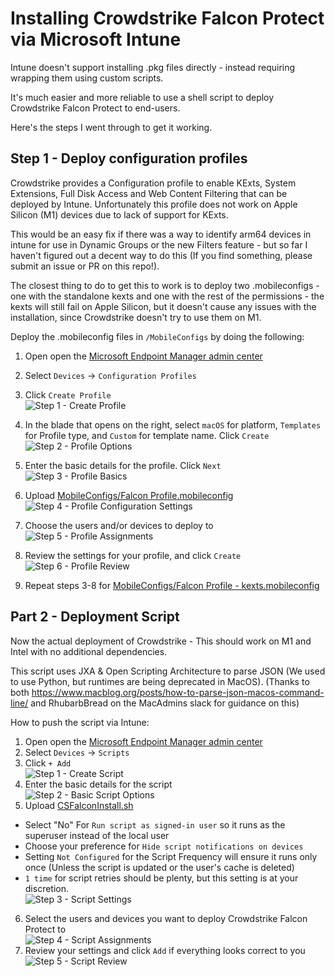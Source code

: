# Installing Crowdstrike Falcon Protect via Microsoft Intune

Intune doesn't support installing .pkg files directly - instead requiring wrapping them using custom scripts.

It's much easier and more reliable to use a shell script to deploy Crowdstrike Falcon Protect to end-users.

Here's the steps I went through to get it working.

## Step 1 - Deploy configuration profiles

Crowdstrike provides a Configuration profile to enable KExts, System Extensions, Full Disk Access and Web Content Filtering that can be deployed by Intune. Unfortunately this profile does not work on Apple Silicon (M1) devices due to lack of support for KExts.

This would be an easy fix if there was a way to identify arm64 devices in intune for use in Dynamic Groups or the new Filters feature - but so far I haven't figured out a decent way to do this (If you find something, please submit an issue or PR on this repo!).

The closest thing to do to get this to work is to deploy two .mobileconfigs - one with the standalone kexts and one with the rest of the permissions - the kexts will still fail on Apple Silicon, but it doesn't cause any issues with the installation, since Crowdstrike doesn't try to use them on M1.

Deploy the .mobileconfig files in `/MobileConfigs` by doing the following:

1. Open open the [Microsoft Endpoint Manager admin center](https://endpoint.microsoft.com/#home)
2. Select `Devices` -> `Configuration Profiles`
3. Click `Create Profile` \
   ![Step 1 - Create Profile](img/cfg_profile_1.png?raw=true)
4. In the blade that opens on the right, select `macOS` for platform, `Templates` for Profile type, and `Custom` for template name. Click `Create`\
   ![Step 2 - Profile Options](img/cfg_profile_2.png?raw=true)
5. Enter the basic details for the profile. Click `Next`\
   ![Step 3 - Profile Basics](img/cfg_profile_3.png?raw=true)
6. Upload [MobileConfigs/Falcon Profile.mobileconfig](MobileConfigs/Falcon%20Profile.mobileconfig)\
   ![Step 4 - Profile Configuration Settings](img/cfg_profile_4.png?raw=true)
7. Choose the users and/or devices to deploy to\
   ![Step 5 - Profile Assignments](img/cfg_profile_5.png?raw=true)
8. Review the settings for your profile, and click `Create`\
   ![Step 6 - Profile Review](img/cfg_profile_6.png?raw=true)

9. Repeat steps 3-8 for [MobileConfigs/Falcon Profile - kexts.mobileconfig](MobileConfigs/Falcon%20Profile%20-%20kexts.mobileconfig)

## Part 2 - Deployment Script

Now the actual deployment of Crowdstrike - This should work on M1 and Intel with no additional dependencies.

This script uses JXA & Open Scripting Architecture to parse JSON (We used to use Python, but runtimes are being deprecated in MacOS).
(Thanks to both https://www.macblog.org/posts/how-to-parse-json-macos-command-line/ and RhubarbBread on the MacAdmins slack for guidance on this)

How to push the script via Intune:

1. Open open the [Microsoft Endpoint Manager admin center](https://endpoint.microsoft.com/#home)
2. Select `Devices` -> `Scripts`
3. Click `+ Add`\
   ![Step 1 - Create Script](img/script_1.png?raw=true)
4. Enter the basic details for the script\
   ![Step 2 - Basic Script Options](img/script_2.png?raw=true)
5. Upload [CSFalconInstall.sh](CSFalconInstall.sh)

- Select "No" For `Run script as signed-in user` so it runs as the superuser instead of the local user
- Choose your preference for `Hide script notifications on devices`
- Setting `Not Configured` for the Script Frequency will ensure it runs only once (Unless the script is updated or the user's cache is deleted)
- `1 time` for script retries should be plenty, but this setting is at your discretion.\
  ![Step 3 - Script Settings](img/script_3.png?raw=true)

6. Select the users and devices you want to deploy Crowdstrike Falcon Protect to\
   ![Step 4 - Script Assignments](img/script_4.png?raw=true)
7. Review your settings and click `Add` if everything looks correct to you\
   ![Step 5 - Script Review](img/script_5.png?raw=true)
